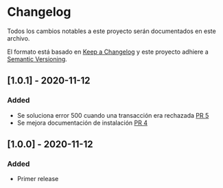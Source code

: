 # Changelog
Todos los cambios notables a este proyecto serán documentados en este archivo.

El formato está basado en [Keep a Changelog](http://keepachangelog.com/en/1.0.0/)
y este proyecto adhiere a [Semantic Versioning](http://semver.org/spec/v2.0.0.html).


## [1.0.1] - 2020-11-12
### Added
- Se soluciona error 500 cuando una transacción era rechazada [PR 5](https://github.com/TransbankDevelopers/transbank-plugin-prestashop-webpay-rest/pull/5)
- Se mejora documentación de instalación [PR 4](https://github.com/TransbankDevelopers/transbank-plugin-prestashop-webpay-rest/pull/4)

## [1.0.0] - 2020-11-12
### Added
- Primer release
